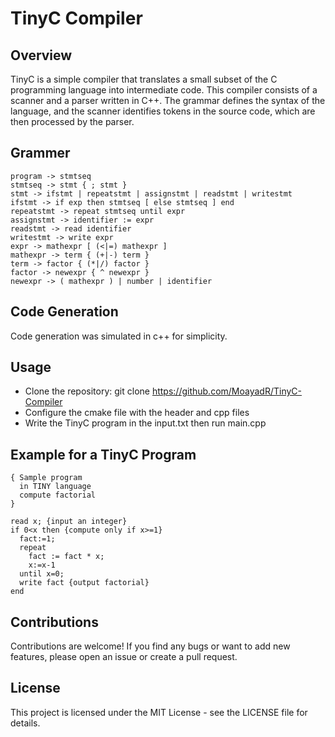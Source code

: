 # TinyC Compiler
## Overview

TinyC is a simple compiler that translates a small subset of the C programming language into intermediate code. This compiler consists of a scanner and a parser written in C++. The grammar defines the syntax of the language, and the scanner identifies tokens in the source code, which are then processed by the parser.

## Grammer
```EBNF
program -> stmtseq
stmtseq -> stmt { ; stmt }
stmt -> ifstmt | repeatstmt | assignstmt | readstmt | writestmt
ifstmt -> if exp then stmtseq [ else stmtseq ] end
repeatstmt -> repeat stmtseq until expr
assignstmt -> identifier := expr
readstmt -> read identifier
writestmt -> write expr
expr -> mathexpr [ (<|=) mathexpr ]
mathexpr -> term { (+|-) term }
term -> factor { (*|/) factor }
factor -> newexpr { ^ newexpr }
newexpr -> ( mathexpr ) | number | identifier
```

## Code Generation
Code generation was simulated in c++ for simplicity.

## Usage
* Clone the repository: git clone https://github.com/MoayadR/TinyC-Compiler
* Configure the cmake file with the header and cpp files 
* Write the TinyC program in the input.txt then run main.cpp

## Example for a TinyC Program
```tinyc
{ Sample program
  in TINY language
  compute factorial
}

read x; {input an integer}
if 0<x then {compute only if x>=1}
  fact:=1;
  repeat
    fact := fact * x;
    x:=x-1
  until x=0;
  write fact {output factorial}
end
```

## Contributions
Contributions are welcome! If you find any bugs or want to add new features, please open an issue or create a pull request.

## License
This project is licensed under the MIT License - see the LICENSE file for details.
